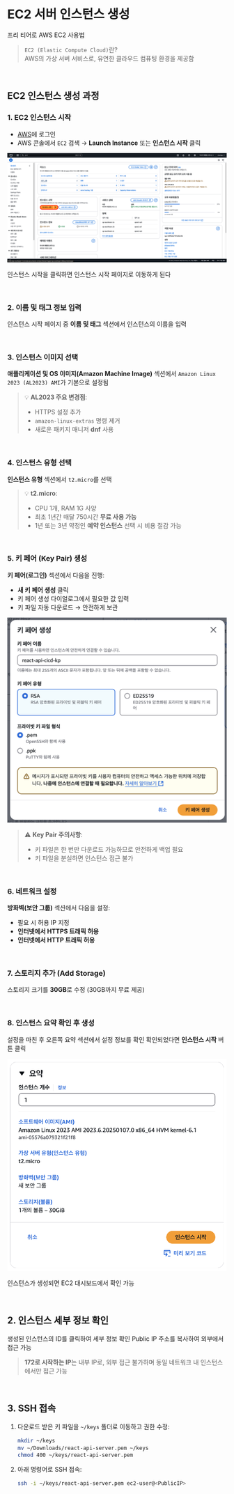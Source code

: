 # EC2 서버 인스턴스 생성

프리 티어로 AWS EC2 사용법

> `EC2 (Elastic Compute Cloud)`란?  
> AWS의 가상 서버 서비스로, 유연한 클라우드 컴퓨팅 환경을 제공함

<br />

## EC2 인스턴스 생성 과정

### 1. EC2 인스턴스 시작

- [AWS](https://aws.amazon.com/ko)에 로그인
- AWS 콘솔에서 `EC2` 검색 → **Launch Instance** 또는 **인스턴스 시작** 클릭

![EC2 Launch Instance](./images/ec2-launch-instance.png)

인스턴스 시작을 클릭하면 인스턴스 시작 페이지로 이동하게 된다

<br />

### 2. 이름 및 태그 정보 입력

인스턴스 시작 페이지 중 **이름 및 태그** 섹션에서 인스턴스의 이름을 입력

<br />

### 3. 인스턴스 이미지 선택

**애플리케이션 및 OS 이미지(Amazon Machine Image)** 섹션에서 `Amazon Linux 2023 (AL2023) AMI`가 기본으로 설정됨

> 💡 **AL2023 주요 변경점**:
>
> - HTTPS 설정 추가
> - `amazon-linux-extras` 명령 제거
> - 새로운 패키지 매니저 **dnf** 사용

<br />

### 4. 인스턴스 유형 선택

**인스턴스 유형** 섹션에서 `t2.micro`를 선택

> 💡 **t2.micro**:
>
> - CPU 1개, RAM 1G 사양
> - 최초 1년간 매달 750시간 **무료 사용 가능**
> - 1년 또는 3년 약정인 **예약 인스턴스** 선택 시 비용 절감 가능

<br />

### 5. 키 페어 (Key Pair) 생성

**키 페어(로그인)** 섹션에서 다음을 진행:

- **새 키 페어 생성** 클릭
- 키 페어 생성 다이얼로그에서 필요한 값 입력
- 키 파일 자동 다운로드 → 안전하게 보관

<img src="./images/create-key-pair.png" alt="Create Key Pair" width="600" />

> ⚠️ **Key Pair 주의사항**:
>
> - 키 파일은 한 번만 다운로드 가능하므로 안전하게 백업 필요
> - 키 파일을 분실하면 인스턴스 접근 불가

<br />

### 6. 네트워크 설정

**방화벽(보안 그룹)** 섹션에서 다음을 설정:

- 필요 시 허용 IP 지정
- **인터넷에서 HTTPS 트래픽 허용**
- **인터넷에서 HTTP 트래픽 허용**

<br />

### 7. 스토리지 추가 (Add Storage)

스토리지 크기를 **30GB**로 수정 (30GB까지 무료 제공)

<br />

### 8. 인스턴스 요약 확인 후 생성

설정을 마친 후 오른쪽 요약 섹션에서 설정 정보를 확인
확인되었다면 **인스턴스 시작** 버튼 클릭

<img src="./images/ec2-instance-summary.png" alt="EC2 Instance Summary" width="600" />

인스턴스가 생성되면 EC2 대시보드에서 확인 가능

<br />

## 2. 인스턴스 세부 정보 확인

생성된 인스턴스의 ID를 클릭하여 세부 정보 확인
Public IP 주소를 복사하여 외부에서 접근 가능

> **172로 시작하는 IP**는 내부 IP로, 외부 접근 불가하며 동일 네트워크 내 인스턴스에서만 접근 가능

<br />

## 3. SSH 접속

1. 다운로드 받은 키 파일을 `~/keys` 폴더로 이동하고 권한 수정:

   ```bash
   mkdir ~/keys
   mv ~/Downloads/react-api-server.pem ~/keys
   chmod 400 ~/keys/react-api-server.pem
   ```

2. 아래 명령어로 SSH 접속:
   ```bash
   ssh -i ~/keys/react-api-server.pem ec2-user@<PublicIP>
   ```
